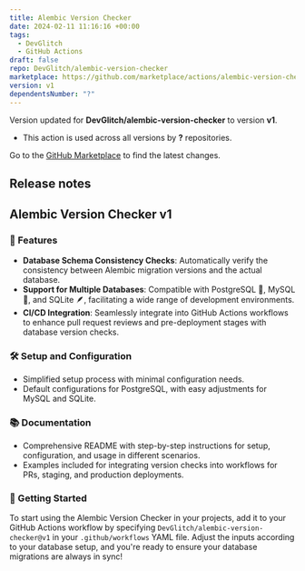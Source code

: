 ```yaml
---
title: Alembic Version Checker
date: 2024-02-11 11:16:16 +00:00
tags:
  - DevGlitch
  - GitHub Actions
draft: false
repo: DevGlitch/alembic-version-checker
marketplace: https://github.com/marketplace/actions/alembic-version-checker
version: v1
dependentsNumber: "?"
---
```



Version updated for **DevGlitch/alembic-version-checker** to version **v1**.
- This action is used across all versions by **?** repositories.

Go to the [GitHub Marketplace](https://github.com/marketplace/actions/alembic-version-checker) to find the latest changes.

## Release notes

## Alembic Version Checker v1

### 🚀 Features
- **Database Schema Consistency Checks**: Automatically verify the consistency between Alembic migration versions and the actual database.
- **Support for Multiple Databases**: Compatible with PostgreSQL 🐘, MySQL 🐬, and SQLite 🪶, facilitating a wide range of development environments.
- **CI/CD Integration**: Seamlessly integrate into GitHub Actions workflows to enhance pull request reviews and pre-deployment stages with database version checks.

### 🛠️ Setup and Configuration
- Simplified setup process with minimal configuration needs. 
- Default configurations for PostgreSQL, with easy adjustments for MySQL and SQLite.

### 📚 Documentation
- Comprehensive README with step-by-step instructions for setup, configuration, and usage in different scenarios.
- Examples included for integrating version checks into workflows for PRs, staging, and production deployments.

### 🎉 Getting Started
To start using the Alembic Version Checker in your projects, add it to your GitHub Actions workflow by specifying `DevGlitch/alembic-version-checker@v1` in your `.github/workflows` YAML file. Adjust the inputs according to your database setup, and you're ready to ensure your database migrations are always in sync!

